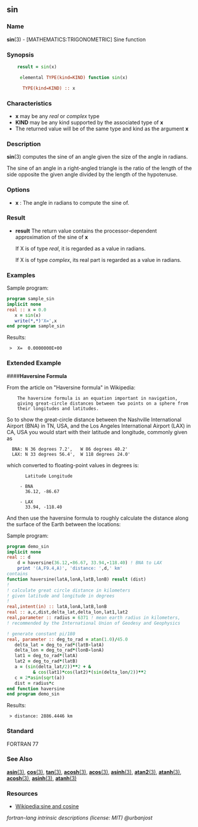 ## sin

### **Name**

**sin**(3) - \[MATHEMATICS:TRIGONOMETRIC\] Sine function

### **Synopsis**
```fortran
    result = sin(x)
```
```fortran
     elemental TYPE(kind=KIND) function sin(x)

      TYPE(kind=KIND) :: x
```
### **Characteristics**

  - **x** may be any _real_ or _complex_ type 
  - **KIND** may be any kind supported by the associated type of **x**
  - The returned value will be of the same type and kind as the argument
    **x**

### **Description**

  **sin**(3) computes the sine of an angle given the size of the angle
  in radians.

  The sine of an angle in a right-angled triangle is the ratio of the
  length of the side opposite the given angle divided by the length of
  the hypotenuse.

### **Options**

- **x**
  : The angle in radians to compute the sine of.

### **Result**

- **result**
  The return value contains the processor-dependent approximation of
  the sine of **x**

  If X is of type _real_, it is regarded as a value in radians. 

  If X is of type _complex_, its real part is regarded as a value
  in radians.

### **Examples**

Sample program:

```fortran
program sample_sin
implicit none
real :: x = 0.0
   x = sin(x)
   write(*,*)'X=',x
end program sample_sin
```
Results:
```text
 >  X=  0.0000000E+00
```
### Extended Example

####**Haversine Formula**

  From the article on "Haversine formula" in Wikipedia:
```text
    The haversine formula is an equation important in navigation,
    giving great-circle distances between two points on a sphere from
    their longitudes and latitudes.
```
  So to show the great-circle distance between the Nashville International
  Airport (BNA) in TN, USA, and the Los Angeles International Airport
  (LAX) in CA, USA you would start with their latitude and longitude,
  commonly given as
```text
  BNA: N 36 degrees 7.2',   W 86 degrees 40.2'
  LAX: N 33 degrees 56.4',  W 118 degrees 24.0'
```
  which converted to floating-point values in degrees is:
```text
       Latitude Longitude
  
     - BNA
       36.12, -86.67
  
     - LAX
       33.94, -118.40
```
  And then use the haversine formula to roughly calculate the distance
  along the surface of the Earth between the locations:

Sample program:
```fortran
program demo_sin
implicit none
real :: d
    d = haversine(36.12,-86.67, 33.94,-118.40) ! BNA to LAX
    print '(A,F9.4,A)', 'distance: ',d,' km'
contains
function haversine(latA,lonA,latB,lonB) result (dist)
!
! calculate great circle distance in kilometers
! given latitude and longitude in degrees
!
real,intent(in) :: latA,lonA,latB,lonB
real :: a,c,dist,delta_lat,delta_lon,lat1,lat2
real,parameter :: radius = 6371 ! mean earth radius in kilometers,
! recommended by the International Union of Geodesy and Geophysics

! generate constant pi/180
real, parameter :: deg_to_rad = atan(1.0)/45.0
   delta_lat = deg_to_rad*(latB-latA)
   delta_lon = deg_to_rad*(lonB-lonA)
   lat1 = deg_to_rad*(latA)
   lat2 = deg_to_rad*(latB)
   a = (sin(delta_lat/2))**2 + &
          & cos(lat1)*cos(lat2)*(sin(delta_lon/2))**2
   c = 2*asin(sqrt(a))
   dist = radius*c
end function haversine
end program demo_sin
```
Results:
```text
 > distance: 2886.4446 km
```
### **Standard**

FORTRAN 77

### **See Also**

[**asin**(3)](#asin),
[**cos**(3)](#cos),
[**tan**(3)](#tan),
[**acosh**(3)](#acosh),
[**acos**(3)](#acos),
[**asinh**(3)](#asinh),
[**atan2**(3)](#atan2),
[**atanh**(3)](#atanh),
[**acosh**(3)](#acosh),
[**asinh**(3)](#asinh),
[**atanh**(3)](#atanh)

### **Resources**

- [Wikipedia:sine and cosine](https://en.wikipedia.org/wiki/Sine_and_cosine)

 _fortran-lang intrinsic descriptions (license: MIT) \@urbanjost_
